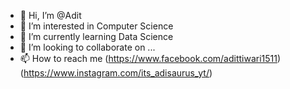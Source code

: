 - 👋 Hi, I’m @Adit
- 👀 I’m interested in Computer Science
- 🌱 I’m currently learning Data Science 
- 💞️ I’m looking to collaborate on ...
- 📫 How to reach me (https://www.facebook.com/adittiwari1511)
                      (https://www.instagram.com/its_adisaurus_yt/)

<!---
Adit-BITS-P/Adit-BITS-P is a ✨ special ✨ repository because its `README.md` (this file) appears on your GitHub profile.
You can click the Preview link to take a look at your changes.
--->
